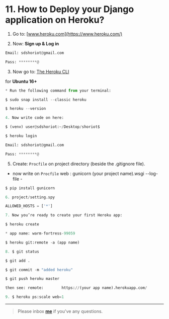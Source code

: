 # 11. How to Deploy your Django application on Heroku?

1. Go to: [www.heroku.com](https://www.heroku.com/)

2. Now: **Sign up & Log in** 
```python
Email: sdshoriot@gmail.com

Pass: ********@
```
3. Now go to: [The Heroku CLI](https://devcenter.heroku.com/articles/heroku-cli) 

for **Ubuntu 16+**
```python
* Run the following command from your terminal:

$ sudo snap install --classic heroku

$ heroku --version 
```

```python
4. Now write code on here:

$ (venv) user@sdshoriot:~/Desktop/shoriot$

$ heroku login

Email: sdshoriot@gmail.com

Pass: ********@
```

5. Create: ```Procfile``` on project directory (beside the .gitignore file).

* now write on ```Procfile``` web : gunicorn (your project name).wsgi --log-file -
```python
$ pip install gunicorn
```

```python
6. project/setting.spy

ALLOWED_HOSTS = ['*']
```
```python
7. Now you’re ready to create your first Heroku app:

$ heroku create

* app name: warm-fortress-99059

$ heroku git:remote -a (app name)
```
```python
8. $ git status

$ git add .

$ git commit -m "added heroku"

$ git push heroku master

then see: remote:        https://(your app name).herokuapp.com/
```

```python
9. $ heroku ps:scale web=1
```

---

> Please inbox **[me](https://www.facebook.com/shoriot)** if you've any questions.